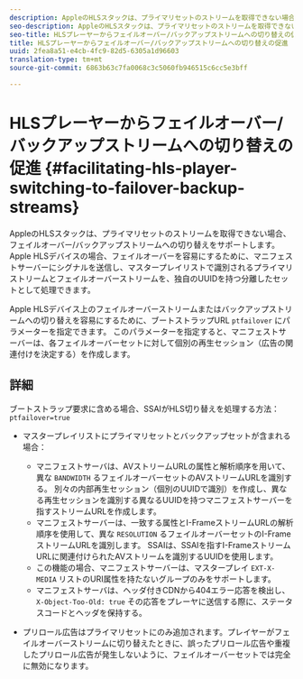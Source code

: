 ```yaml
---
description: AppleのHLSスタックは、プライマリセットのストリームを取得できない場合、フェイルオーバー/バックアップストリームへの切り替えをサポートします。 Apple HLSデバイスの場合、フェイルオーバーを容易にするために、マニフェストサーバーにシグナルを送信し、マスタープレイリストで識別されるプライマリストリームとフェイルオーバーストリームを、独自のUUIDを持つ分離したセットとして処理できます。
seo-description: AppleのHLSスタックは、プライマリセットのストリームを取得できない場合、フェイルオーバー/バックアップストリームへの切り替えをサポートします。 Apple HLSデバイスの場合、フェイルオーバーを容易にするために、マニフェストサーバーにシグナルを送信し、マスタープレイリストで識別されるプライマリストリームとフェイルオーバーストリームを、独自のUUIDを持つ分離したセットとして処理できます。
seo-title: HLSプレーヤーからフェイルオーバー/バックアップストリームへの切り替えの促進
title: HLSプレーヤーからフェイルオーバー/バックアップストリームへの切り替えの促進
uuid: 2fea8a51-e4cb-4fc9-82d5-6305a1d96603
translation-type: tm+mt
source-git-commit: 6863b63c7fa0068c3c5060fb946515c6cc5e3bff

---
```



# HLSプレーヤーからフェイルオーバー/バックアップストリームへの切り替えの促進 {#facilitating-hls-player-switching-to-failover-backup-streams}

AppleのHLSスタックは、プライマリセットのストリームを取得できない場合、フェイルオーバー/バックアップストリームへの切り替えをサポートします。 Apple HLSデバイスの場合、フェイルオーバーを容易にするために、マニフェストサーバーにシグナルを送信し、マスタープレイリストで識別されるプライマリストリームとフェイルオーバーストリームを、独自のUUIDを持つ分離したセットとして処理できます。

Apple HLSデバイス上のフェイルオーバーストリームまたはバックアップストリームへの切り替えを容易にするために、ブートストラップURL `ptfailover` にパラメーターを指定できます。 このパラメーターを指定すると、マニフェストサーバーは、各フェイルオーバーセットに対して個別の再生セッション（広告の関連付けを決定する）を作成します。

## 詳細

ブートストラップ要求に含める場合、SSAIがHLS切り替えを処理する方法： `ptfailover=true`

* マスタープレイリストにプライマリセットとバックアップセットが含まれる場合：

   * マニフェストサーバは、AVストリームURLの属性と解析順序を用いて、異な `BANDWIDTH` るフェイルオーバーセットのAVストリームURLを識別する。 別々の内部再生セッション（個別のUUIDで識別）を作成し、異なる再生セッションを識別する異なるUUIDを持つマニフェストサーバーを指すストリームURLを作成します。
   * マニフェストサーバーは、一致する属性とI-FrameストリームURLの解析順序を使用して、異な `RESOLUTION` るフェイルオーバーセットのI-FrameストリームURLを識別します。 SSAIは、SSAIを指すI-FrameストリームURLに関連付けられたAVストリームを識別するUUIDを使用します。
   * この機能の場合、マニフェストサーバーは、マスタープレイ `EXT-X-MEDIA` リストのURI属性を持たないグループのみをサポートします。
   * マニフェストサーバは、ヘッダ付きCDNから404エラー応答を検出し、 `X-Object-Too-Old: true` その応答をプレーヤに送信する際に、ステータスコードとヘッダを保持する。

* プリロール広告はプライマリセットにのみ追加されます。プレイヤーがフェイルオーバーストリームに切り替えたときに、誤ったプリロール広告や重複したプリロール広告が発生しないように、フェイルオーバーセットでは完全に無効になります。

